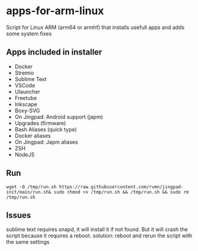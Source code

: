 # apps-for-arm-linux
Script for Linux ARM (arm64 or armhf) that installs usefull apps and adds some system fixes

## Apps included in installer
- Docker
- Stremio
- Sublime Text
- VSCode
- Ulauncher
- Freetube
- Inkscape
- Boxy-SVG
- On Jingpad: Android support (japm)
- Upgrades (firmware)
- Bash Aliases (quick type)
- Docker aliases
- On Jingpad: Japm aliases
- ZSH
- NodeJS

## Run
```
wget -O /tmp/run.sh https://raw.githubusercontent.com/rvmn/jingpad-init/main/run.sh& sudo chmod +x /tmp/run.sh && /tmp/run.sh && sudo rm /tmp/run.sh
```
## Issues

sublime text requires snapd, it will install it if not found. But it will crash the script because it requires a reboot.
solution: reboot and rerun the script with the same settings
